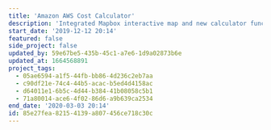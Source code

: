 ```yaml
---
title: 'Amazon AWS Cost Calculator'
description: 'Integrated Mapbox interactive map and new calculator functions into existing Nuxtjs project. Website is pre-launch and is not public.'
start_date: '2019-12-12 20:14'
featured: false
side_project: false
updated_by: 59e67be5-435b-45c1-a7e6-1d9a02873b6e
updated_at: 1664568891
project_tags:
  - 05ae6594-a1f5-44fb-bb86-4d236c2eb7aa
  - c90df21e-74c4-44b5-acac-b5ed4d4158ac
  - d64011e1-6b5c-4d44-b384-41b08058c5b1
  - 71a80014-ace6-4f02-86d6-a9b639ca2534
end_date: '2020-03-03 20:14'
id: 85e27fea-8215-4139-a807-456ce718c30c
---
```

